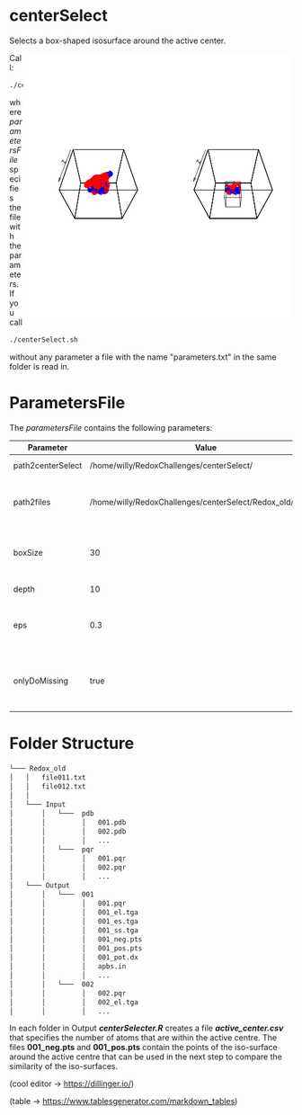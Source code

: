 # centerSelect
Selects a box-shaped isosurface around the active center.

<img style="float: right;" src="https://github.com/WillyBruhn/centerSelect/blob/master/exampleImages/img.png">

Call:
```bash
./centerSelect.sh _parametersFile_
```
where _parametersFile_ specifies the file with the parameters. If you call 
```bash
./centerSelect.sh
```
without any parameter a file with the name "parameters.txt" in the same folder is read in.

# ParametersFile
The _parametersFile_ contains the following parameters:

| Parameter         | Value                                                      | Description                                                                                           |
|-------------------|------------------------------------------------------------|-------------------------------------------------------------------------------------------------------|
| path2centerSelect | /home/willy/RedoxChallenges/centerSelect/                  | path to this repo on the local machine                                                                |
| path2files        | /home/willy/RedoxChallenges/centerSelect/Redox_old/Output/ | path to the Output-folder where all folders with the proteins are stored                              |
| boxSize           | 30                                                         | size of the square that is to be drawn around the active centre  parallel to the X- and Y-axis        |
| depth             | 10                                                         | the box is drawn along the Z-axis.                                                                    |
| eps               | 0.3                                                        | How much difference to the actual values -1.0 and 1.0 is tolerated.                                   |
| onlyDoMissing     | true                                                       | only select the active centres for the folders that do not already contain a file "activeCenter.csv". |

# Folder Structure

```
└─── Redox_old
│   │   file011.txt
│   │   file012.txt
│   │
│   └─── Input
│       │   └───  pdb
│       │         │   001.pdb
│       │         │   002.pdb
│       │         │   ...
│       │   └───  pqr
│       │         │   001.pqr
│       │         │   002.pqr
│       │         │   ...
│   └─── Output
│       │   └───  001
│       │         │   001.pqr
│       │         │   001_el.tga
│       │         │   001_es.tga
│       │         │   001_ss.tga
│       │         │   001_neg.pts
│       │         │   001_pos.pts
│       │         │   001_pot.dx
│       │         │   apbs.in
│       │         │   ...
│       │   └───  002
│       │         │   002.pqr
│       │         │   002_el.tga
│       │         │   ...
```
In each folder in Output **_centerSelecter.R_** creates a file **_active_center.csv_** that specifies the number of atoms that are within the active centre. The files **001_neg.pts** and **001_pos.pts** contain the points of the iso-surface around the active centre that can be used in the next step to compare the similarity of the iso-surfaces.


(cool editor -> https://dillinger.io/)

(table -> https://www.tablesgenerator.com/markdown_tables)
